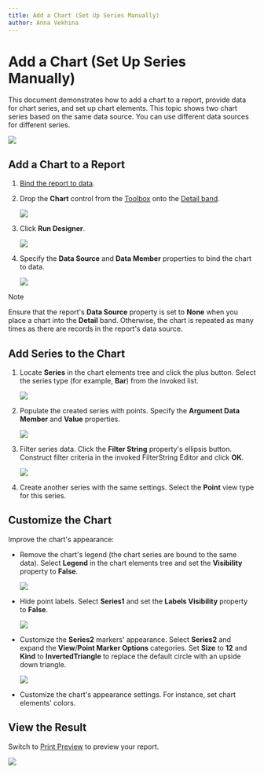 ```yaml
---
title: Add a Chart (Set Up Series Manually)
author: Anna Vekhina
---
```

# Add a Chart (Set Up Series Manually)

This document demonstrates how to add a chart to a report, provide data for chart series, and set up chart elements. This topic shows two chart series based on the same data source. You can use different data sources for different series.

![](../../../../images/eurd-web-chart-manual-setup-example.png)

## Add a Chart to a Report

1. [Bind the report to data](../../bind-to-data.md).

1. Drop the **Chart** control from the [Toolbox](../../report-designer-tools/toolbox.md) onto the [Detail band](../../introduction-to-banded-reports.md).

    ![](../../../../images/eurd-web-chart-add-to-report.png)

1. Click **Run Designer**.

    ![](../../../../images/eurd-web-chart-run-designer.png)

1. Specify the **Data Source** and **Data Member** properties to bind the chart to data.

	![](../../../../images/eurd-web-chart-bind-to-data-designer.png)

> [!NOTE]
> Ensure that the report's **Data Source** property is set to **None** when you place a chart into the **Detail** band. Otherwise, the chart is repeated as many times as there are records in the report's data source.

## Add Series to the Chart

1. Locate **Series** in the chart elements tree and click the plus button. Select the series type (for example, **Bar**) from the invoked list.

    ![](../../../../images/eurd-web-chart-designer-add-series.png)

3. Populate the created series with points. Specify the **Argument Data Member** and **Value** properties.

    ![](../../../../images/eurd-web-chart-designer-bind-series-to-data.png)

4. Filter series data. Click the **Filter String** property's ellipsis button. Construct filter criteria in the invoked FilterString Editor and click **OK**.

    ![](../../../../images/eurd-web-chart-designer-data-filter.png)

5. Create another series with the same settings. Select the **Point** view type for this series.

## Customize the Chart

Improve the chart's appearance:

* Remove the chart's legend (the chart series are bound to the same data). Select **Legend** in the chart elements tree and set the **Visibility** property to **False**.

    ![](../../../../images/eurd-web-chart-designer-disable-legend.png)

* Hide point labels. Select **Series1** and set the **Labels Visibility** property to **False**.

    ![](../../../../images/eurd-web-chart-designer-disable-labels.png)

* Customize the **Series2** markers' appearance. Select **Series2** and expand the **View**/**Point Marker Options** categories. Set **Size** to **12** and **Kind** to **InvertedTriangle** to replace the default circle with an upside down triangle.

    ![](../../../../images/eurd-web-chart-designer-customize-series.png)

* Customize the chart's appearance settings. For instance, set chart elements' colors.

## View the Result

Switch to [Print Preview](../../preview-print-and-export-reports.md) to preview your report.

![](../../../../images/eurd-web-chart-manual-setup-result.png)
